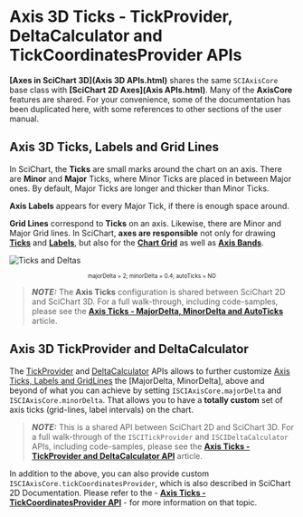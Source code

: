 # Axis 3D Ticks - TickProvider, DeltaCalculator and TickCoordinatesProvider APIs
**[Axes in SciChart 3D](Axis 3D APIs.html)** shares the same `SCIAxisCore` base class with **[SciChart 2D Axes](Axis APIs.html)**.
Many of the **AxisCore** features are shared. 
For your convenience, some of the documentation has been duplicated here, with some references to other sections of the user manual.

## Axis 3D Ticks, Labels and Grid Lines
In SciChart, the **Ticks** are small marks around the chart on an axis. There are **Minor** and **Major** Ticks, where Minor Ticks are placed in between Major ones. By default, Major Ticks are longer and thicker than Minor Ticks.

**Axis Labels** appears for every Major Tick, if there is enough space around.

**Grid Lines** correspond to **Ticks** on an axis. Likewise, there are Minor and Major Grid lines. In SciChart, **axes are responsible** not only for drawing **[Ticks](axis-styling---grid-lines-ticks-and-axis-bands.html#axis-ticks)** and **[Labels](axis-styling---title-and-labels.html#axis-labels)**, but also for the **[Chart Grid](axis-styling---grid-lines-ticks-and-axis-bands.html#grid-lines)** as well as **[Axis Bands](axis-styling---grid-lines-ticks-and-axis-bands.html#axis-bands)**.

![Ticks and Deltas](img/axis-3d/major-minor-ticks.png)
<center><sub><sup>majorDelta = 2; minorDelta = 0.4; autoTicks = NO</sub></sup></center>

> **_NOTE:_** The **Axis Ticks** configuration is shared between SciChart 2D and SciChart 3D. For a full walk-through, including code-samples, please see the **[Axis Ticks - MajorDelta, MinorDelta and AutoTicks](axis-ticks---majordelta-minordelta-and-autoticks.html)** article.

## Axis 3D TickProvider and DeltaCalculator
The [TickProvider](axis-ticks---tickprovider-and-deltacalculator-api.html#creating-your-own-tickprovider) and [DeltaCalculator](axis-ticks---tickprovider-and-deltacalculator-api.html#creating-your-own-deltacalculator) APIs allows to further customize [Axis Ticks, Labels and GridLines](#axis-3d-ticks-labels-and-grid-lines) the [MajorDelta, MinorDelta], above and beyond of what you can achieve by setting `ISCIAxisCore.majorDelta` and `ISCIAxisCore.minorDelta`. That allows you to have a **totally custom** set of axis ticks (grid-lines, label intervals) on the chart. 

> **_NOTE:_** This is a shared API between SciChart 2D and SciChart 3D. For a full walk-through of the `ISCITickProvider` and `ISCIDeltaCalculator` APIs, including code-samples, please see the **[Axis Ticks - TickProvider and DeltaCalculator API](axis-ticks---tickprovider-and-deltacalculator-api.html)** article.

In addition to the above, you can also provide custom `ISCIAxisCore.tickCoordinatesProvider`, which is also described in SciChart 2D Documentation. Please refer to the - **[Axis Ticks - TickCoordinatesProvider API](axis-ticks---tickcoordinatesprovider-api.html)** - for more information on that topic.
